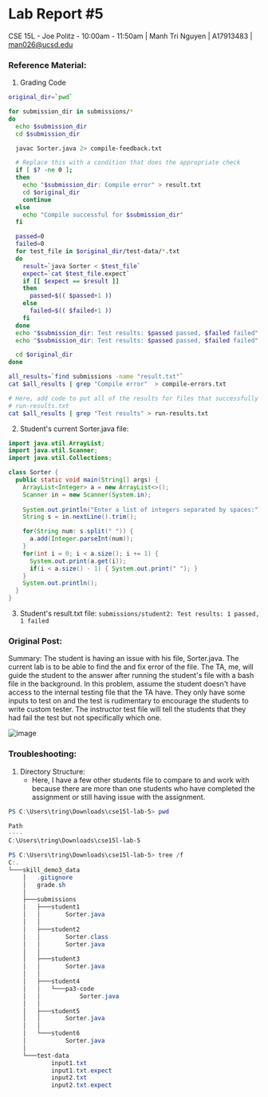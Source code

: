# Lab Report #5
CSE 15L - Joe Politz - 10:00am - 11:50am | Manh Tri Nguyen | A17913483 | man026@ucsd.edu

### Reference Material:
1. Grading Code
```bash
original_dir=`pwd`

for submission_dir in submissions/*
do
  echo $submission_dir
  cd $submission_dir

  javac Sorter.java 2> compile-feedback.txt

  # Replace this with a condition that does the appropriate check
  if [ $? -ne 0 ];
  then
    echo "$submission_dir: Compile error" > result.txt    
    cd $original_dir
    continue
  else
    echo "Compile successful for $submission_dir"
  fi

  passed=0
  failed=0
  for test_file in $original_dir/test-data/*.txt
  do
    result=`java Sorter < $test_file`
    expect=`cat $test_file.expect`
    if [[ $expect == $result ]]
    then
      passed=$(( $passed+1 ))
    else
      failed=$(( $failed+1 ))
    fi
  done
  echo "$submission_dir: Test results: $passed passed, $failed failed" > result.txt
  echo "$submission_dir: Test results: $passed passed, $failed failed" > result1.txt

  cd $original_dir
done

all_results=`find submissions -name "result.txt"`
cat $all_results | grep "Compile error"  > compile-errors.txt

# Here, add code to put all of the results for files that successfully ran into
# run-results.txt
cat $all_results | grep "Test results" > run-results.txt
```
2. Student's current Sorter.java file:
```java
import java.util.ArrayList;
import java.util.Scanner;
import java.util.Collections;

class Sorter {
  public static void main(String[] args) {
    ArrayList<Integer> a = new ArrayList<>();
    Scanner in = new Scanner(System.in);
    
    System.out.println("Enter a list of integers separated by spaces:");
    String s = in.nextLine().trim();

    for(String num: s.split(" ")) {
      a.add(Integer.parseInt(num));
    }
    for(int i = 0; i < a.size(); i += 1) {
      System.out.print(a.get(i));
      if(i < a.size() - 1) { System.out.print(" "); }
    }
    System.out.println();
  }
}
```

3. Student's result.txt file:
`submissions/student2: Test results: 1 passed, 1 failed`

### Original Post:
Summary: The student is having an issue with his file, Sorter.java. The current lab is to be able to find the and fix error of the file. The TA, me, will guide the student to the answer after running the student's file with a bash file in the background. In this problem, assume the student doesn't have access to the internal testing file that the TA have. They only have some inputs to test on and the test is rudimentary to encourage the students to write custom tester. The instructor test file will tell the students that they had fail the test but not specifically which one.

![image](https://github.com/man3ng/cse15l-lab-reports/assets/141669725/601d7589-8464-4c49-917d-64f89e42c188)

### Troubleshooting:
1. Directory Structure:
   - Here, I have a few other students file to compare to and work with because there are more than one students who have completed the assignment or still having issue with the assignment.
```PowerShell
PS C:\Users\tring\Downloads\cse15l-lab-5> pwd

Path
----
C:\Users\tring\Downloads\cse15l-lab-5

PS C:\Users\tring\Downloads\cse15l-lab-5> tree /f
C:.
└───skill_demo3_data
    │   .gitignore
    │   grade.sh
    │
    ├───submissions
    │   ├───student1
    │   │       Sorter.java
    │   │
    │   ├───student2
    │   │       Sorter.class
    │   │       Sorter.java
    │   │
    │   ├───student3
    │   │       Sorter.java
    │   │
    │   ├───student4
    │   │   └───pa3-code
    │   │           Sorter.java
    │   │
    │   ├───student5
    │   │       Sorter.java
    │   │
    │   └───student6
    │           Sorter.java
    │
    └───test-data
            input1.txt
            input1.txt.expect
            input2.txt
            input2.txt.expect
```
